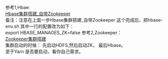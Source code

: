 参考1,Hbae:   
[Hbase集群搭建_自带Zookeeper](https://github.com/easesstone/knowledge/blob/master/BigData/Hbase/Hbase%E9%9B%86%E7%BE%A4%E6%90%AD%E5%BB%BA_%E8%87%AA%E5%B8%A6Zookeeper.md)  
备注：注意在上面一步Hbase集群搭建_自带Zookeeper 这个完成后，把hbase-env.sh 其中一行的配置改为如下：  
export HBASE_MANAGES_ZK=false
参考2,Zookeeper：  
[Zookeeper集群搭建](https://github.com/easesstone/knowledge/blob/master/BigData/Zookeeper/ZK%20%E7%9A%84%E5%AE%8C%E5%85%A8%E5%88%86%E5%B8%83%E5%BC%8F%E6%A8%A1%E5%BC%8F.md)  
集群启动的时候：
先启动HDFS,然后启动ZK， 最后Hbase。  
至于Yarn 是否要启动，看你自己需求。  
